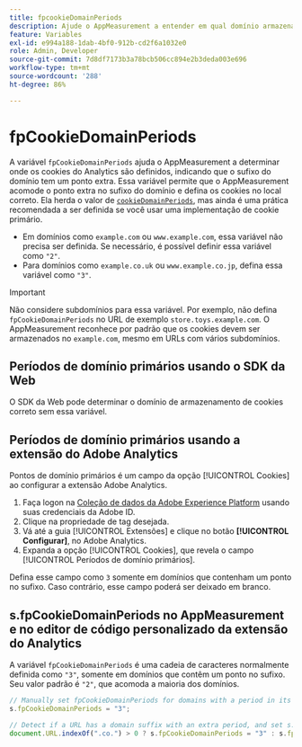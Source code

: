 ```yaml
---
title: fpcookieDomainPeriods
description: Ajude o AppMeasurement a entender em qual domínio armazenar cookies se o domínio tiver um ponto no sufixo.
feature: Variables
exl-id: e994a188-1dab-4bf0-912b-cd2f6a1032e0
role: Admin, Developer
source-git-commit: 7d8df7173b3a78bcb506cc894e2b3deda003e696
workflow-type: tm+mt
source-wordcount: '288'
ht-degree: 86%

---
```


# fpCookieDomainPeriods

A variável `fpCookieDomainPeriods` ajuda o AppMeasurement a determinar onde os cookies do Analytics são definidos, indicando que o sufixo do domínio tem um ponto extra. Essa variável permite que o AppMeasurement acomode o ponto extra no sufixo do domínio e defina os cookies no local correto. Ela herda o valor de [`cookieDomainPeriods`](cookiedomainperiods.md), mas ainda é uma prática recomendada a ser definida se você usar uma implementação de cookie primário.

* Em domínios como `example.com` ou `www.example.com`, essa variável não precisa ser definida. Se necessário, é possível definir essa variável como `"2"`.
* Para domínios como `example.co.uk` ou `www.example.co.jp`, defina essa variável como `"3"`.

>[!IMPORTANT]
>
>Não considere subdomínios para essa variável. Por exemplo, não defina `fpCookieDomainPeriods` no URL de exemplo `store.toys.example.com`. O AppMeasurement reconhece por padrão que os cookies devem ser armazenados no `example.com`, mesmo em URLs com vários subdomínios.

## Períodos de domínio primários usando o SDK da Web

O SDK da Web pode determinar o domínio de armazenamento de cookies correto sem essa variável.

## Períodos de domínio primários usando a extensão do Adobe Analytics

Pontos de domínio primários é um campo da opção [!UICONTROL Cookies] ao configurar a extensão Adobe Analytics.

1. Faça logon na [Coleção de dados da Adobe Experience Platform](https://experience.adobe.com/br/data-collection) usando suas credenciais da Adobe ID.
2. Clique na propriedade de tag desejada.
3. Vá até a guia [!UICONTROL Extensões] e clique no botão **[!UICONTROL Configurar]**, no Adobe Analytics.
4. Expanda a opção [!UICONTROL Cookies], que revela o campo [!UICONTROL Períodos de domínio primários].

Defina esse campo como `3` somente em domínios que contenham um ponto no sufixo. Caso contrário, esse campo poderá ser deixado em branco.

## s.fpCookieDomainPeriods no AppMeasurement e no editor de código personalizado da extensão do Analytics

A variável `fpCookieDomainPeriods` é uma cadeia de caracteres normalmente definida como `"3"`, somente em domínios que contêm um ponto no sufixo. Seu valor padrão é `"2"`, que acomoda a maioria dos domínios.

```js
// Manually set fpCookieDomainPeriods for domains with a period in its suffix, such as www.example.co.uk
s.fpCookieDomainPeriods = "3";

// Detect if a URL has a domain suffix with an extra period, and set s.fpCookieDomainPeriods automatically
document.URL.indexOf(".co.") > 0 ? s.fpCookieDomainPeriods = "3" : s.fpCookieDomainPeriods = "2";
```
